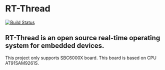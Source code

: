 # RT-Thread
[![Build Status](https://travis-ci.org/RT-Thread/rt-thread.png)](https://travis-ci.org/RT-Thread/rt-thread)


## RT-Thread is an open source real-time operating system for embedded devices.


This project only supports SBC6000X board. This board is based on CPU AT91SAM9261S.
